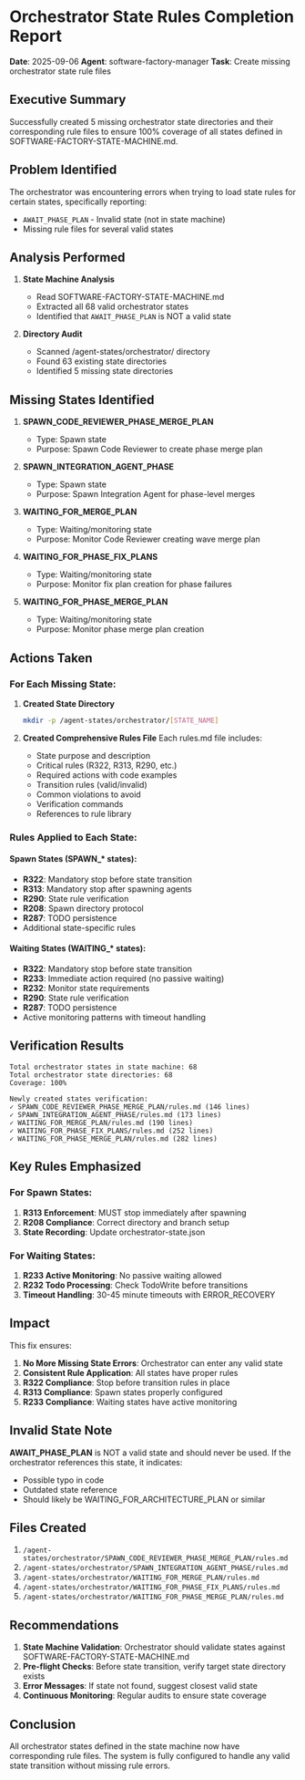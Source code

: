 # Orchestrator State Rules Completion Report

**Date**: 2025-09-06
**Agent**: software-factory-manager
**Task**: Create missing orchestrator state rule files

## Executive Summary

Successfully created 5 missing orchestrator state directories and their corresponding rule files to ensure 100% coverage of all states defined in SOFTWARE-FACTORY-STATE-MACHINE.md.

## Problem Identified

The orchestrator was encountering errors when trying to load state rules for certain states, specifically reporting:
- `AWAIT_PHASE_PLAN` - Invalid state (not in state machine)
- Missing rule files for several valid states

## Analysis Performed

1. **State Machine Analysis**
   - Read SOFTWARE-FACTORY-STATE-MACHINE.md
   - Extracted all 68 valid orchestrator states
   - Identified that `AWAIT_PHASE_PLAN` is NOT a valid state

2. **Directory Audit**
   - Scanned /agent-states/orchestrator/ directory
   - Found 63 existing state directories
   - Identified 5 missing state directories

## Missing States Identified

1. **SPAWN_CODE_REVIEWER_PHASE_MERGE_PLAN**
   - Type: Spawn state
   - Purpose: Spawn Code Reviewer to create phase merge plan

2. **SPAWN_INTEGRATION_AGENT_PHASE**
   - Type: Spawn state
   - Purpose: Spawn Integration Agent for phase-level merges

3. **WAITING_FOR_MERGE_PLAN**
   - Type: Waiting/monitoring state
   - Purpose: Monitor Code Reviewer creating wave merge plan

4. **WAITING_FOR_PHASE_FIX_PLANS**
   - Type: Waiting/monitoring state
   - Purpose: Monitor fix plan creation for phase failures

5. **WAITING_FOR_PHASE_MERGE_PLAN**
   - Type: Waiting/monitoring state
   - Purpose: Monitor phase merge plan creation

## Actions Taken

### For Each Missing State:

1. **Created State Directory**
   ```bash
   mkdir -p /agent-states/orchestrator/[STATE_NAME]
   ```

2. **Created Comprehensive Rules File**
   Each rules.md file includes:
   - State purpose and description
   - Critical rules (R322, R313, R290, etc.)
   - Required actions with code examples
   - Transition rules (valid/invalid)
   - Common violations to avoid
   - Verification commands
   - References to rule library

### Rules Applied to Each State:

#### Spawn States (SPAWN_* states):
- **R322**: Mandatory stop before state transition
- **R313**: Mandatory stop after spawning agents
- **R290**: State rule verification
- **R208**: Spawn directory protocol
- **R287**: TODO persistence
- Additional state-specific rules

#### Waiting States (WAITING_* states):
- **R322**: Mandatory stop before state transition
- **R233**: Immediate action required (no passive waiting)
- **R232**: Monitor state requirements
- **R290**: State rule verification
- **R287**: TODO persistence
- Active monitoring patterns with timeout handling

## Verification Results

```
Total orchestrator states in state machine: 68
Total orchestrator state directories: 68
Coverage: 100%

Newly created states verification:
✓ SPAWN_CODE_REVIEWER_PHASE_MERGE_PLAN/rules.md (146 lines)
✓ SPAWN_INTEGRATION_AGENT_PHASE/rules.md (173 lines)
✓ WAITING_FOR_MERGE_PLAN/rules.md (190 lines)
✓ WAITING_FOR_PHASE_FIX_PLANS/rules.md (252 lines)
✓ WAITING_FOR_PHASE_MERGE_PLAN/rules.md (282 lines)
```

## Key Rules Emphasized

### For Spawn States:
1. **R313 Enforcement**: MUST stop immediately after spawning
2. **R208 Compliance**: Correct directory and branch setup
3. **State Recording**: Update orchestrator-state.json

### For Waiting States:
1. **R233 Active Monitoring**: No passive waiting allowed
2. **R232 Todo Processing**: Check TodoWrite before transitions
3. **Timeout Handling**: 30-45 minute timeouts with ERROR_RECOVERY

## Impact

This fix ensures:
1. **No More Missing State Errors**: Orchestrator can enter any valid state
2. **Consistent Rule Application**: All states have proper rules
3. **R322 Compliance**: Stop before transition rules in place
4. **R313 Compliance**: Spawn states properly configured
5. **R233 Compliance**: Waiting states have active monitoring

## Invalid State Note

**AWAIT_PHASE_PLAN** is NOT a valid state and should never be used. If the orchestrator references this state, it indicates:
- Possible typo in code
- Outdated state reference
- Should likely be WAITING_FOR_ARCHITECTURE_PLAN or similar

## Files Created

1. `/agent-states/orchestrator/SPAWN_CODE_REVIEWER_PHASE_MERGE_PLAN/rules.md`
2. `/agent-states/orchestrator/SPAWN_INTEGRATION_AGENT_PHASE/rules.md`
3. `/agent-states/orchestrator/WAITING_FOR_MERGE_PLAN/rules.md`
4. `/agent-states/orchestrator/WAITING_FOR_PHASE_FIX_PLANS/rules.md`
5. `/agent-states/orchestrator/WAITING_FOR_PHASE_MERGE_PLAN/rules.md`

## Recommendations

1. **State Machine Validation**: Orchestrator should validate states against SOFTWARE-FACTORY-STATE-MACHINE.md
2. **Pre-flight Checks**: Before state transition, verify target state directory exists
3. **Error Messages**: If state not found, suggest closest valid state
4. **Continuous Monitoring**: Regular audits to ensure state coverage

## Conclusion

All orchestrator states defined in the state machine now have corresponding rule files. The system is fully configured to handle any valid state transition without missing rule errors.